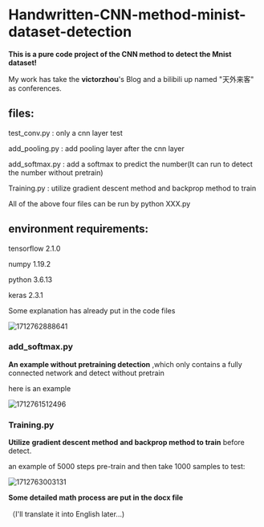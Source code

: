# Handwritten-CNN-method-minist-dataset-detection



**This is a pure code project of the CNN method to detect the Mnist dataset!**

My work has take the **victorzhou**'s Blog and a bilibili up named "天外来客" as conferences.

## files:

test_conv.py : only a cnn layer test

add_pooling.py : add pooling layer after the cnn layer

add_softmax.py : add a softmax to predict the number(It can run to detect the number without pretrain)

Training.py : utilize gradient descent method and backprop method to train 

All of the above four files can be run by  python  XXX.py

## environment requirements:

tensorflow                2.1.0 

numpy                     1.19.2 

python 					 3.6.13

keras                    	2.3.1

Some explanation has already put in the code files

![1712762888641](https://github.com/crazy1212122/Handwritten-CNN-method-minist-dataset-detection/assets/109590350/fd647595-8a89-44e3-8119-d0552d0817b9)


### add_softmax.py

**An example without pretraining detection** ,which only contains a fully connected network  and detect without pretrain

here is an example

![1712761512496](https://github.com/crazy1212122/Handwritten-CNN-method-minist-dataset-detection/assets/109590350/a53400d9-3221-42a8-9716-3d9518e716b0)


### Training.py

**Utilize** **gradient descent method**  **and backprop method to train**  before detect.

an example of 5000 steps pre-train and then take 1000 samples to test: 

![1712763003131](https://github.com/crazy1212122/Handwritten-CNN-method-minist-dataset-detection/assets/109590350/004fc0d2-1159-4a8d-945d-8d92f6456669)


**Some  detailed math process are put in the docx file**

（I'll translate it into English later...)


